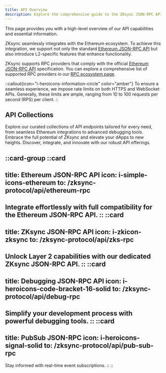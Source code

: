```yaml
---
title: API Overview
description: Explore the comprehensive guide to the ZKsync JSON-RPC API, offering seamless Ethereum integration and advanced Layer 2 functionalities for developers.
---
```


This page provides you with a high-level overview of our API capabilities and essential information.

ZKsync seamlessly integrates with the Ethereum ecosystem. To achieve this integration,
we support not only the standard <a href="https://ethereum.org/en/developers/docs/apis/json-rpc/" target="_blank">Ethereum JSON-RPC API</a>
but also introduce L2-specific features that enhance functionality.

ZKsync supports RPC providers that comply with the
official <a href="https://ethereum.org/en/developers/docs/apis/json-rpc/" target="_blank">Ethereum JSON-RPC API</a> specification.
You can explore a comprehensive list of supported RPC providers in our [RPC ecosystem page](/zksync-network/ecosystem/node-providers).

::callout{icon="i-heroicons-information-circle" color="amber"}
To ensure a seamless experience, we impose rate limits on both HTTPS and WebSocket APIs.
Generally, these limits are ample, ranging from 10 to 100 requests per second (RPS) per client.
::

## API Collections

Explore our curated collections of API endpoints tailored for every need, from seamless Ethereum integrations to advanced debugging tools.
Embrace the full potential of ZKsync and elevate your dApps to new heights. Discover, integrate, and innovate with our robust API offerings.

::card-group
  ::card
  ---
  title: Ethereum JSON-RPC API
  icon: i-simple-icons-ethereum
  to: /zksync-protocol/api/ethereum-rpc
  ---
  Integrate effortlessly with full compatibility for the Ethereum JSON-RPC API.
  ::
  ::card
  ---
  title: ZKsync JSON-RPC API
  icon: i-zkicon-zksync
  to: /zksync-protocol/api/zks-rpc
  ---
  Unlock Layer 2 capabilities with our dedicated ZKsync JSON-RPC API.
  ::
  ::card
  ---
  title: Debugging JSON-RPC API
  icon: i-heroicons-code-bracket-16-solid
  to: /zksync-protocol/api/debug-rpc
  ---
  Simplify your development process with powerful debugging tools.
  ::
  ::card
  ---
  title: PubSub JSON-RPC
  icon: i-heroicons-signal-solid
  to: /zksync-protocol/api/pub-sub-rpc
  ---
  Stay informed with real-time event subscriptions.
  ::
::
